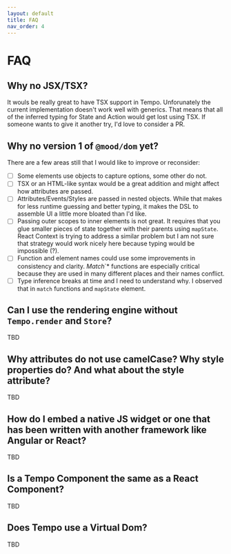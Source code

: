 ```yaml
---
layout: default
title: FAQ
nav_order: 4
---
```


# FAQ

## Why no JSX/TSX?

It wouls be really great to have TSX support in Tempo. Unforunately the current implementation doesn't work well with generics. That means that all of the inferred typing for State and Action would get lost using TSX. If someone wants to give it another try, I'd love to consider a PR.

## Why no version 1 of `@mood/dom` yet?

There are a few areas still that I would like to improve or reconsider:

- [ ] Some elements use objects to capture options, some other do not.
- [ ] TSX or an HTML-like syntax would be a great addition and might affect how attributes are passed.
- [ ] Attributes/Events/Styles are passed in nested objects. While that makes for less runtime guessing and better typing, it makes the DSL to assemble UI a little more bloated than I'd like.
- [ ] Passing outer scopes to inner elements is not great. It requires that you glue smaller pieces of state together with their parents using `mapState`. React Context is trying to address a similar problem but I am not sure that strategy would work nicely here because typing would be impossible (?).
- [ ] Function and element names could use some improvements in consistency and clarity. *Match*`* functions are especially critical because they are used in many different places and their names conflict.
- [ ] Type inference breaks at time and I need to understand why. I observed that in `match` functions and `mapState` element.

## Can I use the rendering engine without `Tempo.render` and `Store`?

TBD

## Why attributes do not use camelCase? Why style properties do? And what about the style attribute?

TBD

## How do I embed a native JS widget or one that has been written with another framework like Angular or React?

TBD

## Is a Tempo Component the same as a React Component?

TBD

## Does Tempo use a Virtual Dom?

TBD
